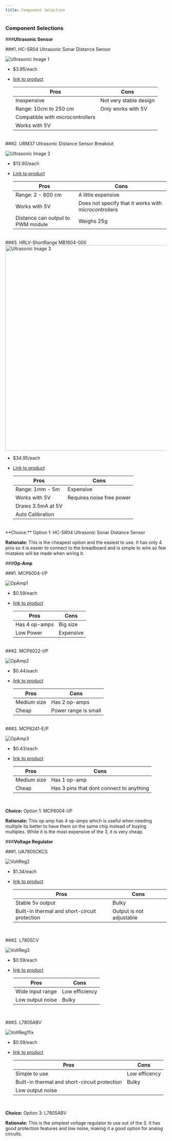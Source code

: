 ```yaml
---
title: Component Selection
---
```


### Component Selections

###**Ultrasonic Sensor**

###1. HC-SR04 Ultrasonic Sonar Distance Sensor

![Ultrasonic Image 1](https://github.com/user-attachments/assets/51443849-51f4-4ff7-a4e8-631a83d7909a)

 * $3.95/each
 * [link to product](https://www.digikey.com/en/products/detail/adafruit-industries-llc/3942/9658069)

    | Pros                                                    | Cons                                            |
    | ------------------------------------------------------- | ----------------------------------------------- |
    | Inexpensive                                             | Not very stable design                          |
    | Range: 10cm to 250 cm                                   | Only works with 5V                              |
    | Compatible with microcontrollers                        |                                                 |
    | Works with 5V                                           |                                                 |

<br>
###2. URM37 Ultrasonic Distance Sensor Breakout

![Ultrasonic Image 2](https://github.com/user-attachments/assets/fad7b778-a96d-435b-a3d2-1818161f4941)

 * $13.90/each
 * [Link to product](https://www.digikey.com/en/products/detail/dfrobot/SEN0001/6588449)

    | Pros                                                    | Cons                                            |
    | ------------------------------------------------------- | ----------------------------------------------- |
    | Range: 2 - 800 cm                                       | A little expensive                              |
    | Works with 5V                                           | Does not specify that it works with microcontrollers |
    | Distance can output to PWM module                       | Weighs 25g                                      |

<br>
###3. HRLV-ShortRange MB1604-000

<img width="640" height="640" alt="Ultrasonic Image 3" src="https://github.com/user-attachments/assets/d70fd146-f869-47cf-92e6-a2755ed5f989" />

 * $34.95/each
 * [Link to product](https://www.digikey.com/en/products/detail/maxbotix-inc/MB1604-000/13422036)

    | Pros                                                    | Cons                                            |
    | ------------------------------------------------------- | ----------------------------------------------- |
    | Range: 1mm - 5m                                         | Expensive                                       |
    | Works with 5V                                           | Requires noise free power                       |
    | Draws 3.5mA at 5V                                       |                                                 |
    | Auto Calibration                                        |                                                 |

<br>
**Choice:** Option 1: HC-SR04 Ultrasonic Sonar Distance Sensor

**Rationale:** This is the cheapest option and the easiest to use. It has only 4 pins so it is easier to connect to the breadboard and is simple to wire so few mistakes will be made when wiring it.


###**Op-Amp**

###1. MCP6004-I/P

![OpAmp1](https://github.com/user-attachments/assets/d6c534dd-5a11-466c-a672-1b2587aed40f)

 * $0.59/each
 * [link to product](https://www.digikey.com/en/products/detail/microchip-technology/MCP6004-I-P/523060)

    | Pros                                                    | Cons                                            |
    | ------------------------------------------------------- | ----------------------------------------------- |
    | Has 4 op-amps                                           | Big size                                        |
    | Low Power                                               | Expensive                                       |

<br>
###2. MCP6022-I/P

![OpAmp2](https://github.com/user-attachments/assets/a153ec0e-7af1-4f1c-84d2-cd3dd0903927)

 * $0.44/each
 * [link to product](https://www.digikey.com/en/products/detail/microchip-technology/MCP6022-I-P/417828)

    | Pros                                                    | Cons                                            |
    | ------------------------------------------------------- | ----------------------------------------------- |
    | Medium size                                             | Has 2 op-amps                                   |
    | Cheap                                                   | Power range is small                            |

<br>
###3. MCP6241-E/P

![OpAmp3](https://github.com/user-attachments/assets/3e721cca-783b-44a0-a3d5-49bb5ece966a)

 * $0.43/each
 * [link to product](https://www.digikey.com/en/products/detail/microchip-technology/MCP6241-E-P/683249)

    | Pros                                                    | Cons                                            |
    | ------------------------------------------------------- | ----------------------------------------------- |
    | Medium size                                             | Has 1 op-amp                                    |
    | Cheap                                                   | Has 3 pins that dont connect to anything        |

<br>

**Choice:** Option 1: MCP6004-I/P

**Rationale:** This op amp has 4 op-amps which is useful when needing multiple its better to have them on the same chip instead of buying multiples. While it is the most expensive of the 3, it is very cheap.


###**Voltage Regulator**

###1. UA7805CKCS

![VoltReg2](https://github.com/user-attachments/assets/576d58b0-ad51-4f11-8c54-c000c1dc0266)

 * $1.34/each
 * [link to product](https://www.digikey.com/en/products/detail/texas-instruments/UA7805CKCS/521612)

    | Pros                                                    | Cons                                            |
    | ------------------------------------------------------- | ----------------------------------------------- |
    | Stable 5v output                                        | Bulky                                           |
    | Built-in thermal and short-circuit protection           | Output is not adjustable                        |

<br>

###2. L7805CV

![VoltReg3](https://github.com/user-attachments/assets/07653e4b-42fd-4726-926e-1c9006695195)

 * $0.59/each
 * [link to product](https://www.digikey.com/en/products/detail/stmicroelectronics/L7805CV/585964)

    | Pros                                                    | Cons                                            |
    | ------------------------------------------------------- | ----------------------------------------------- |
    | Wide input range                                        | Low efficiency                                  |
    | Low output noise                                        | Bulky                                           |

<br>

###3. L7805ABV

![VoltReg1fix](https://github.com/user-attachments/assets/924febb9-5292-46b2-879e-01d1fda1c330)

 * $0.59/each
 * [link to product](https://www.digikey.com/en/products/detail/stmicroelectronics/L7805ABV/634711)

    | Pros                                                    | Cons                                            |
    | ------------------------------------------------------- | ----------------------------------------------- |
    | Simple to use                                           | Low efficency                                   |
    | Built-in thermal and short-circuit protection           | Bulky                                           |
    | Low output noise                                        |                                                 |
   
<br>

**Choice:** Option 3: L7805ABV

**Rationale:** This is the simplest voltage regulator to use out of the 3. It has good protection features and low noise, making it a good option for analog circuits. 
